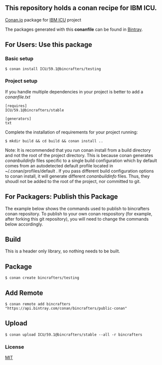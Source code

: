 ## This repository holds a conan recipe for IBM ICU.

[Conan.io](https://conan.io) package for [IBM ICU](http://icu-project.org) project

The packages generated with this **conanfile** can be found in [Bintray](https://bintray.com/bincrafters/public-conan/ICU%3Abincrafters).

## For Users: Use this package

### Basic setup

    $ conan install ICU/59.1@bincrafters/testing

### Project setup

If you handle multiple dependencies in your project is better to add a *conanfile.txt*

    [requires]
    ICU/59.1@bincrafters/stable

    [generators]
    txt

Complete the installation of requirements for your project running:</small></span>

    $ mkdir build && cd build && conan install ..

Note: It is recommended that you run conan install from a build directory and not the root of the project directory.  This is because conan generates *conanbuildinfo* files specific to a single build configuration which by default comes from an autodetected default profile located in ~/.conan/profiles/default .  If you pass different build configuration options to conan install, it will generate different *conanbuildinfo* files.  Thus, they shoudl not be added to the root of the project, nor committed to git.

## For Packagers: Publish this Package

The example below shows the commands used to publish to bincrafters conan repository. To publish to your own conan respository (for example, after forking this git repository), you will need to change the commands below accordingly.

## Build  

This is a header only library, so nothing needs to be built.

## Package

    $ conan create bincrafters/testing

## Add Remote

	$ conan remote add bincrafters "https://api.bintray.com/conan/bincrafters/public-conan"

## Upload

    $ conan upload ICU/59.1@bincrafters/stable --all -r bincrafters

### License
[MIT](LICENSE)

